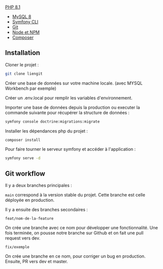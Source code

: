 [PHP 8.1](https://www.php.net/downloads)

- [MySQL 8](https://dev.mysql.com/downloads/)
- [Symfony CLI](https://symfony.com/download)
- [Git](https://git-scm.com/)
- [Node et NPM](https://nodejs.org/en/)
- [Composer](https://getcomposer.org/)

## Installation

Cloner le projet :

```bash
git clone liengit
```

Créer une base de données sur votre machine locale. (avec MYSQL Workbench par exemple)

Créer un .env.local pour remplir les variables d'environnement.

Importer une base de données depuis la production ou executer la commande suivante pour récupérer la structure de données :

```bash
symfony console doctrine:migrations:migrate
```

Installer les dépendances php du projet :

```bash
composer install
```

Pour faire tourner le serveur symfony et accéder à l'application :

```bash
symfony serve -d
```

## Git workflow

Il y a deux branches principales :

`main` correspond à la version stable du projet. Cette branche est
celle déployée en production.

Il y a ensuite des branches secondaires :

`feat/nom-de-la-feature`

On crée une branche avec ce nom pour développer une fonctionnalité. Une
fois terminée, on pousse notre branche sur Github et on fait une
pull request vers dev.

`fix/exemple`

On crée une branche en ce nom, pour corriger un bug en production.
Ensuite, PR vers dev et master.

